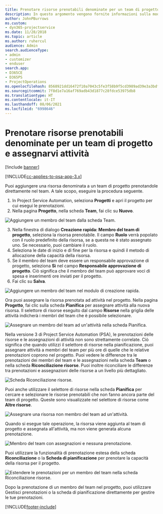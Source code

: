 ```yaml
---
title: Prenotare risorse prenotabili denominate per un team di progetto e assegnarvi attività
description: In questo argomento vengono fornite informazioni sulla modalità di prenotazione di risorse denominate per team di progetto e sull'assegnazione delle risorse ad attività.
author: JohnPBurrows
ms.custom:
- dyn365-projectservice
ms.date: 11/28/2018
ms.topic: article
ms.author: ruhercul
audience: Admin
search.audienceType:
- admin
- customizer
- enduser
search.app:
- D365CE
- D365PS
- ProjectOperations
ms.openlocfilehash: 8568921dd16472f10a7043c5fe3f58b9f5cd3989ad39e3a3bdf269b0c7203ae2
ms.sourcegitcommit: 7f8d1e7a16af769adb43d1877c28fdce53975db8
ms.translationtype: HT
ms.contentlocale: it-IT
ms.lasthandoff: 08/06/2021
ms.locfileid: "6998646"
---
```

# <a name="book-named-bookable-resources-to-a-project-team-and-assign-tasks"></a>Prenotare risorse prenotabili denominate per un team di progetto e assegnarvi attività 

[!include [banner](../includes/psa-now-project-operations.md)]

[!INCLUDE[cc-applies-to-psa-app-3.x](../includes/cc-applies-to-psa-app-3x.md)]

Puoi aggiungere una risorsa denominata a un team di progetto prenotandole direttamente nel team. A tale scopo, eseguire la procedura seguente.

1. In Project Service Automation, seleziona **Progetti** e apri il progetto per cui esegui le prenotazioni.
2. Nella pagina **Progetto**, nella scheda **Team**, fai clic su **Nuovo**. 

![Aggiungere un membro del team dalla scheda Team.](media/RM-how-to-1.png)

3. Nella finestra di dialogo **Creazione rapida: Membro del team di progetto**, seleziona la risorsa prenotabile. Il campo **Ruolo** verrà popolato con il ruolo predefinito della risorsa, se a questa ne è stato assegnato uno. Se necessario, puoi cambiare il ruolo. 
4. Seleziona le date di inizio e di fine per la risorsa e quindi il metodo di allocazione della capacità della risorsa. 
5. Se il membro del team deve essere un responsabile approvazione di progetto, seleziona **Sì** nel campo **Responsabile approvazione di progetto**. Ciò significa che il membro del team può approvare voci di spesa e inserimenti ore inviati per il progetto. 
6. Fai clic su **Salva**.

![Aggiungere un membro del team nel modulo di creazione rapida.](media/RM-how-to-2.png)


Ora puoi assegnare la risorsa prenotata ad attività nel progetto. Nella pagina **Progetto**, fai clic sulla scheda **Pianifica** per assegnare attività alla nuova risorsa. Il selettore di risorse eseguito dal campo **Risorse** nella griglia delle attività indicherà i membri del team che è possibile selezionare.

![Assegnare un membro del team ad un'attività nella scheda Pianifica.](media/RM-how-to-3.png)

Nella versione 3 di Project Service Automation (PSA), le prenotazioni delle risorse e le assegnazioni di attività non sono strettamente correlate. Ciò significa che quando utilizzi il selettore di risorse nella pianificazione, puoi assegnare attività a membri del team per più ore di quelle che le relative prenotazioni coprono nel progetto.
Puoi vedere le differenze tra le prenotazioni dei membri del team e le assegnazioni nella scheda **Team** o nella scheda **Riconciliazione risorse**. Puoi inoltre riconciliare le differenze tra prenotazioni e assegnazioni delle risorse a un livello più dettagliato.

![Scheda Riconciliazione risorse.](media/RM-how-to-4.png)

Puoi anche utilizzare il selettore di risorse nella scheda **Pianifica** per cercare e selezionare le risorse prenotabili che non fanno ancora parte del team di progetto. Queste sono visualizzate nel selettore di risorse come **Altre risorse**.

![Assegnare una risorsa non membro del team ad un'attività.](media/RM-how-to-5.png)

Quando si esegue tale operazione, la risorsa viene aggiunta al team di progetto e assegnata all'attività, ma non viene generata alcuna prenotazione.

![Membro del team con assegnazioni e nessuna prenotazione.](media/RM-how-to-6.png)

Puoi utilizzare la funzionalità di prenotazione estesa della scheda **Riconciliazione** o la **Scheda di pianificazione** per prenotare la capacità della risorsa per il progetto.

![Estendere le prenotazioni per un membro del team nella scheda Riconciliazione risorse.](media/RM-how-to-7.png)

Dopo la prenotazione di un membro del team nel progetto, puoi utilizzare Gestisci prenotazioni o la scheda di pianificazione direttamente per gestire le tue prenotazioni.


[!INCLUDE[footer-include](../includes/footer-banner.md)]
